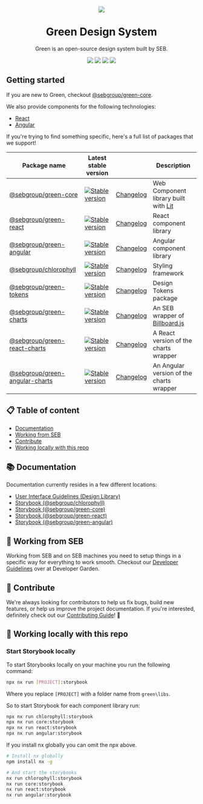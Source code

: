 <h1 align="center">
    <a href="https://seb.io">
        <img src="https://github.com/seb-oss/green/assets/11420341/2fc122ba-54fc-4f22-b96d-d405079d6e50">
    </a>
    <br/>
    <br/>
    Green Design System
</h1>

<p align="center">Green is an open-source design system built by SEB.<p>
<p align="center"><a href="https://github.com/seb-oss/green/blob/main/LICENSE"><img src="https://img.shields.io/badge/license-Apache2.0-005FAC"/></a> <a href="https://semver.org/"><img src="https://img.shields.io/badge/semantic%20versioning-006D31"/></a> <a href="https://nx.dev/"><img src="https://img.shields.io/badge/maintained%20with-nx-006D31"/></a> <a href="https://github.com/seb-oss/green/blob/main/CONTRIBUTING.md"><img src="https://img.shields.io/badge/PRs-welcome-006D31"/></a></p>

## Getting started

If you are new to Green, checkout [@sebgroup/green-core](https://github.com/seb-oss/green/tree/main/libs/core).

We also provide components for the following technologies:

- [React](https://github.com/seb-oss/green/tree/main/libs/react)
- [Angular](https://github.com/seb-oss/green/tree/main/libs/angular)

If you're trying to find something specific, here's a full list of packages that we support!

| Package name                                                                                     | Latest stable version                                                                                                                                     |                                                                                          | Description                                                             |
| ------------------------------------------------------------------------------------------------ | --------------------------------------------------------------------------------------------------------------------------------------------------------- | ---------------------------------------------------------------------------------------- | ----------------------------------------------------------------------- |
| [@sebgroup/green-core](https://github.com/seb-oss/green/tree/main/libs/core)                     | [![Stable version](https://img.shields.io/npm/v/@sebgroup/green-core/latest.svg)](https://www.npmjs.com/package/@sebgroup/green-core)                     | [Changelog](https://github.com/seb-oss/green/tree/main/libs/core/CHANGELOG.md)           | Web Component library built with [Lit](https://lit.dev)                 |
| [@sebgroup/green-react](https://github.com/seb-oss/green/tree/main/libs/react)                   | [![Stable version](https://img.shields.io/npm/v/@sebgroup/green-react/latest.svg)](https://www.npmjs.com/package/@sebgroup/green-react)                   | [Changelog](https://github.com/seb-oss/green/tree/main/libs/react/CHANGELOG.md)          | React component library                                                 |
| [@sebgroup/green-angular](https://github.com/seb-oss/green/tree/main/libs/angular)               | [![Stable version](https://img.shields.io/npm/v/@sebgroup/green-angular/latest.svg)](https://www.npmjs.com/package/@sebgroup/green-angular)               | [Changelog](https://github.com/seb-oss/green/tree/main/libs/angular/CHANGELOG.md)        | Angular component library                                               |
| [@sebgroup/chlorophyll](https://github.com/seb-oss/green/tree/main/libs/chlorophyll)             | [![Stable version](https://img.shields.io/npm/v/@sebgroup/chlorophyll/latest.svg)](https://www.npmjs.com/package/@sebgroup/chlorophyll)                   | [Changelog](https://github.com/seb-oss/green/tree/main/libs/chlorophyll/CHANGELOG.md)    | Styling framework                                                       |
| [@sebgroup/green-tokens](https://github.com/seb-oss/green/tree/main/libs/tokens)                 | [![Stable version](https://img.shields.io/npm/v/@sebgroup/green-tokens/latest.svg)](https://www.npmjs.com/package/@sebgroup/green-tokens)                 | [Changelog](https://github.com/seb-oss/green/tree/main/libs/tokens/CHANGELOG.md)         | Design Tokens package                                                   |
| [@sebgroup/green-charts](https://github.com/seb-oss/green/tree/main/libs/charts)                 | [![Stable version](https://img.shields.io/npm/v/@sebgroup/green-charts/latest.svg)](https://www.npmjs.com/package/@sebgroup/green-charts)                 | [Changelog](https://github.com/seb-oss/green/tree/main/libs/charts/CHANGELOG.md)         | An SEB wrapper of [Billboard.js](https://naver.github.io/billboard.js/) |
| [@sebgroup/green-react-charts](https://github.com/seb-oss/green/tree/main/libs/react-charts)     | [![Stable version](https://img.shields.io/npm/v/@sebgroup/green-react-charts/latest.svg)](https://www.npmjs.com/package/@sebgroup/green-react-charts)     | [Changelog](https://github.com/seb-oss/green/tree/main/libs/react-charts/CHANGELOG.md)   | A React version of the charts wrapper                                   |
| [@sebgroup/green-angular-charts](https://github.com/seb-oss/green/tree/main/libs/angular-charts) | [![Stable version](https://img.shields.io/npm/v/@sebgroup/green-angular-charts/latest.svg)](https://www.npmjs.com/package/@sebgroup/green-angular-charts) | [Changelog](https://github.com/seb-oss/green/tree/main/libs/angular-charts/CHANGELOG.md) | An Angular version of the charts wrapper                                |

## 📋 Table of content

- [Documentation](https://github.com/seb-oss/green?tab=readme-ov-file#-documentation)
- [Working from SEB](https://github.com/seb-oss/green?tab=readme-ov-file#-working-from-seb)
- [Contribute](https://github.com/seb-oss/green?tab=readme-ov-file#-contribute)
- [Working locally with this repo](https://github.com/seb-oss/green?tab=readme-ov-file#-working-locally-with-this-repo)

## 📚 Documentation

Documentation currently resides in a few different locations:

- [User Interface Guidelines (Design Library)](https://designlibrary.sebgroup.com/)
- [Storybook (@sebgroup/chlorophyll)](https://storybook.seb.io/latest/chlorophyll/)
- [Storybook (@sebgroup/green-core)](https://storybook.seb.io/latest/core/)
- [Storybook (@sebgroup/green-react)](https://storybook.seb.io/latest/react/)
- [Storybook (@sebgroup/green-angular)](https://storybook.seb.io/latest/angular/)

## 🏦 Working from SEB

Working from SEB and on SEB machines you need to setup things in a specific way for everything to work smooth. Checkout our [Developer Guidelines](https://github.sebank.se/pages/seb-common/Developer-garden/detail_pages/green.html) over at Developer Garden.

## 🎉 Contribute

We're always looking for contributors to help us fix bugs, build new features, or help us improve the project documentation. If you're interested, definitely check out our [Contributing Guide](https://github.com/seb-oss/green/blob/main/CONTRIBUTING.md)! 👀

## 🔨 Working locally with this repo

### Start Storybook locally

To start Storybooks locally on your machine you run the following command:

```bash
npx nx run [PROJECT]:storybook
```

Where you replace `[PROJECT]` with a folder name from `green\libs`.

So to start Storybook for each component library run:

```bash
npx nx run chlorophyll:storybook
npx nx run core:storybook
npx nx run react:storybook
npx nx run angular:storybook
```

If you install nx globally you can omit the npx above.

```bash
# Install nx globally
npm install nx -g

# And start the storybooks
nx run chlorophyll:storybook
nx run core:storybook
nx run react:storybook
nx run angular:storybook
```
